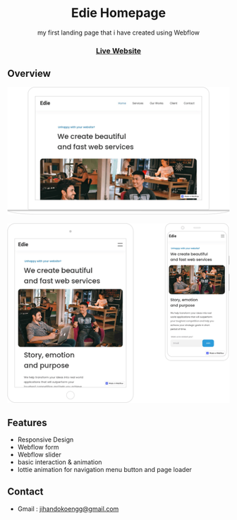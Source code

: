 <h1 align="center">Edie Homepage</h1>

<div align="center">
   my first landing page that i have created using Webflow
</div>

<div align="center">
  <h3>
    <a href="https://edieee.onrender.com/" target="_blank" >
      Live Website
    </a>
  </h3>
</div>

<!-- OVERVIEW -->

## Overview

![screenshot](overview/1150.png)
<br>
<br>
![screenshot](overview/mobile-tablet.png)

## Features

-   Responsive Design
-   Webflow form
-   Webflow slider
-   basic interaction & animation
-   lottie animation for navigation menu button and page loader

## Contact

-   Gmail : jihandokoengg@gmail.com
